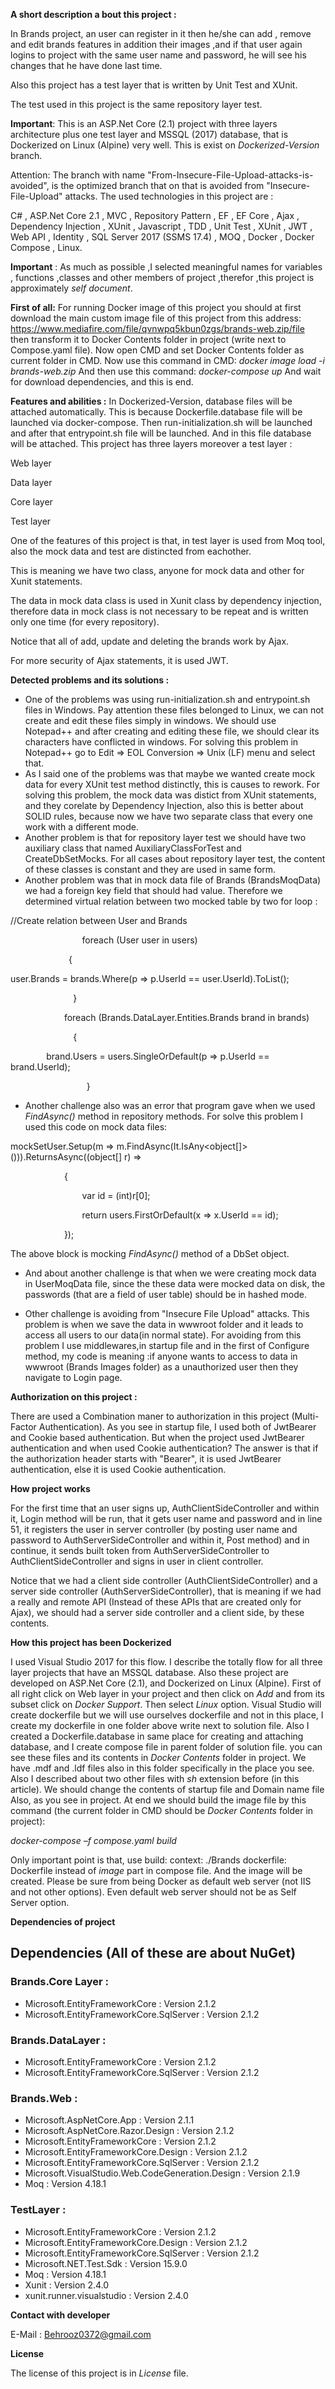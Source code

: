 ﻿**A short description a bout this project :**

In Brands project, an user can register in it then he/she can add , remove and edit brands features in addition their images ,and if that user again logins to project with the same user name and password, he will see his changes that he have done last time.

Also this project has a test layer that is written by Unit Test and XUnit.

The test used in this project is the same repository layer test.

**Important**: This is an ASP.Net Core  (2.1) project with three layers architecture plus one test layer and MSSQL (2017) database, that is Dockerized on Linux (Alpine) very well. This is exist on *Dockerized-Version* branch.

Attention: The branch with name "From-Insecure-File-Upload-attacks-is-avoided",
is the optimized branch that on that is avoided from "Insecure-File-Upload"
attacks.
The used technologies in this project are :

C# , ASP.Net Core 2.1 , MVC , Repository Pattern , EF , EF Core , Ajax , Dependency Injection , XUnit , Javascript , TDD , Unit Test , XUnit , JWT , Web API , Identity , SQL Server 2017 (SSMS 17.4) , MOQ , Docker , Docker Compose , Linux.

**Important** : As much as possible ,I selected meaningful names for variables , functions ,classes and other members of project ,therefor ,this project is approximately *self document*.

**First of all:**
For running Docker image of this project you should at first download the main custom image file of this project from this address:
https://www.mediafire.com/file/qvnwpq5kbun0zgs/brands-web.zip/file
then transform it to Docker Contents folder in project (write next to Compose.yaml file).
Now open CMD and set Docker Contents folder as current folder in CMD.
Now use this command in CMD:
*docker image load -i brands-web.zip*
And then use this command:
*docker-compose up*
And wait for download dependencies, and this is end.


**Features and abilities :**
In Dockerized-Version, database files will be attached automatically.
This is because Dockerfile.database  file will be launched via docker-compose. Then run-initialization.sh will be launched and after that entrypoint.sh file will be launched.
And in this file database will be attached.
This project has three layers moreover a test layer :

Web layer

Data layer

Core layer

Test layer

One of the features of this project is that, in test layer is used from Moq tool, also the mock data and test are distincted from eachother.

This is meaning we have two class, anyone for mock data and other for Xunit statements.

The data in mock data class is used in Xunit class by dependency injection, therefore data in mock class is not necessary to be repeat and is written only one time (for every repository).

Notice that all of add, update and deleting the brands work by Ajax.

For more security of Ajax statements, it is used JWT.

**Detected problems and its solutions :**

- One of the problems was using run-initialization.sh and entrypoint.sh files in Windows. Pay attention these files belonged to Linux, we can not create and edit these files simply in windows. We should use Notepad++ and after creating and editing these file, we should clear its characters have conflicted in windows. For solving this problem in Notepad++ go to 
    Edit => EOL Conversion => Unix (LF)
    menu and select that.
- As I said one of the problems was that maybe we wanted create mock data  for every XUnit test method distinctly, this is causes to rework. For solving this problem, the mock data was distict from XUnit statements, and they corelate by Dependency Injection, also this is better about SOLID rules, because now we have two separate class that every one work with a different mode.	
- Another problem is that for repository layer test we should have two auxiliary class that named AuxiliaryClassForTest and CreateDbSetMocks. For all cases about repository layer test, the content of these classes is constant and they are used in same form.
- Another problem was that in mock data file of Brands (BrandsMoqData) we had a foreign key field that should had value. Therefore we determined virtual relation between two mocked table by two for loop :

//Create relation between User and Brands

`           	 `foreach (User user in users)

`          	  `{

user.Brands = brands.Where(p => p.UserId == user.UserId).ToList();

`              `}


`            `foreach (Brands.DataLayer.Entities.Brands brand in brands)

`              `{

`        `brand.Users = users.SingleOrDefault(p =>   p.UserId == brand.UserId);

`           	  `}

- Another challenge also was an error that program gave when we used *FindAsync()* method in repository methods. For solve this problem I used this code on mock data files:

mockSetUser.Setup(m => m.FindAsync(It.IsAny<object[]>())).ReturnsAsync((object[] r) =>

`            `{

`                `var id = (int)r[0];

`                `return users.FirstOrDefault(x => x.UserId == id);

`            `});

The above block is mocking *FindAsync()* method of a DbSet object.

- And about another challenge is that when we were creating mock data in UserMoqData  file, since the these data were mocked data on disk, the passwords (that are a field of user table) should be in hashed mode.

- Other challenge is avoiding from "Insecure File Upload" attacks.
  This problem is when we save the data in wwwroot folder and it leads to access all
  users to our data(in normal state).
  For avoiding from this problem I use middlewares,in startup file and in the first of Configure method, my code is meaning :if anyone wants to access to data in wwwroot (Brands Images folder) as a unauthorized user then they navigate to Login page.

**Authorization on this project :**

There are used a Combination maner to authorization in this project (Multi-Factor Authentication).
As you see in startup file, I used both of JwtBearer and Cookie based authentication.
But when the project used JwtBearer authentication and when used Cookie authentication?
The answer is that if the authorization header starts with "Bearer", it is used JwtBearer authentication,
else it is used Cookie authentication.

**How project works**

For the first time that an user signs up, AuthClientSideController and within it, Login method will be run, that it gets user name and password and in line 51, it registers the user in server controller (by posting user name and password to AuthServerSideController and within it, Post method) and in continue, it sends built token from AuthServerSideController to AuthClientSideController and signs in user in client controller.

Notice that we had a client side controller (AuthClientSideController) and a server side controller (AuthServerSideController), that is meaning if we had a really and remote API (Instead of these APIs that are created only for Ajax), we should had a server side controller and a client side, by these contents.

**How this project has been Dockerized**

I used Visual Studio 2017 for this flow.
I describe  the totally flow for all three layer projects that have an MSSQL database.
Also these project are developed on ASP.Net Core (2.1), and Dockerized on Linux (Alpine).
First of all right click on Web layer in your project and then click on *Add* and from its subset click on *Docker Support*. Then select *Linux* option.
Visual Studio will create dockerfile but we will use ourselves dockerfile and not in this place, I create my dockerfile in one folder above write next to solution file. Also I created a Dockerfile.database in same place for creating and attaching database, and I create compose file in parent folder of solution file.
you can see these files and its contents in *Docker Contents* folder in project. We have .mdf and .ldf files also in this folder specifically in the place you see.
Also I described about two other files with *sh* extension before (in this article). 
We should change the contents of startup file and Domain name file Also, as you see in project.
At end we should build the image file by this command (the current folder in CMD should be *Docker Contents* folder in project):

*docker-compose –f compose.yaml build*

Only important point is that, use 
    build:
      context: ./Brands
      dockerfile: Dockerfile
instead of *image* part in compose file.
And the image will be created.
Please be sure from being Docker as default web server (not IIS and not other options). Even default web server should not be as Self Server option.


**Dependencies of project**

## Dependencies (All of these are about NuGet)

### Brands.Core Layer :


- Microsoft.EntityFrameworkCore : Version 2.1.2
- Microsoft.EntityFrameworkCore.SqlServer : Version 2.1.2

### Brands.DataLayer :


- Microsoft.EntityFrameworkCore : Version 2.1.2
- Microsoft.EntityFrameworkCore.SqlServer : Version 2.1.2

### Brands.Web :


- Microsoft.AspNetCore.App : Version 2.1.1
- Microsoft.AspNetCore.Razor.Design : Version 2.1.2
- Microsoft.EntityFrameworkCore : Version 2.1.2
- Microsoft.EntityFrameworkCore.Design : Version 2.1.2
- Microsoft.EntityFrameworkCore.SqlServer : Version 2.1.2
- Microsoft.VisualStudio.Web.CodeGeneration.Design : Version 2.1.9
- Moq : Version 4.18.1

### TestLayer :


- Microsoft.EntityFrameworkCore : Version 2.1.2
- Microsoft.EntityFrameworkCore.Design : Version 2.1.2
- Microsoft.EntityFrameworkCore.SqlServer : Version 2.1.2
- Microsoft.NET.Test.Sdk : Version 15.9.0
- Moq : Version 4.18.1
- Xunit : Version 2.4.0
- xunit.runner.visualstudio : Version 2.4.0

**Contact with developer**

E-Mail : <Behrooz0372@gmail.com>

**License**

The license of this project is in *License* file.



